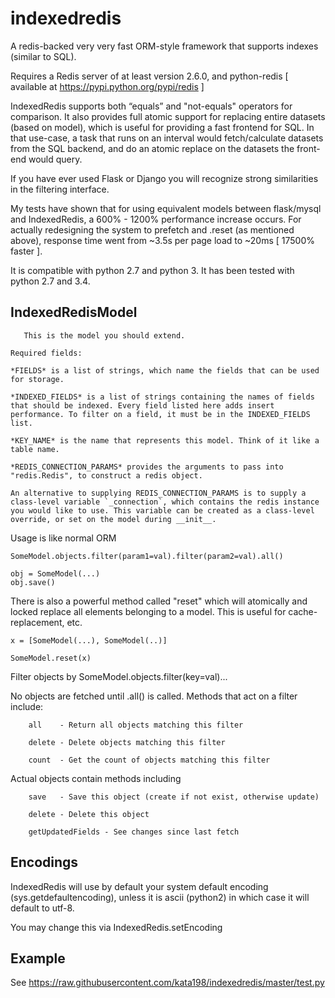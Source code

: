indexedredis
============

A redis-backed very very fast ORM-style framework that supports indexes (similar to SQL).

Requires a Redis server of at least version 2.6.0, and python-redis [ available at https://pypi.python.org/pypi/redis ]

IndexedRedis supports both “equals” and "not-equals" operators for comparison. It also provides full atomic support for replacing entire datasets (based on model), which is useful for providing a fast frontend for SQL. In that use-case, a task that runs on an interval would fetch/calculate datasets from the SQL backend, and do an atomic replace on the datasets the front-end would query.

If you have ever used Flask or Django you will recognize strong similarities in the filtering interface. 

My tests have shown that for using equivalent models between flask/mysql and IndexedRedis, a 600% - 1200% performance increase occurs. For actually redesigning the system to prefetch and .reset (as mentioned above), response time went from ~3.5s per page load to ~20ms [ 17500% faster ].

It is compatible with python 2.7 and python 3. It has been tested with python 2.7 and 3.4.


IndexedRedisModel
-----------------

	   This is the model you should extend.

	Required fields:

	*FIELDS* is a list of strings, which name the fields that can be used for storage.

	*INDEXED_FIELDS* is a list of strings containing the names of fields that should be indexed. Every field listed here adds insert performance. To filter on a field, it must be in the INDEXED_FIELDS list.

	*KEY_NAME* is the name that represents this model. Think of it like a table name.

	*REDIS_CONNECTION_PARAMS* provides the arguments to pass into "redis.Redis", to construct a redis object.

	An alternative to supplying REDIS_CONNECTION_PARAMS is to supply a class-level variable `_connection`, which contains the redis instance you would like to use. This variable can be created as a class-level override, or set on the model during __init__. 


Usage is like normal ORM

    SomeModel.objects.filter(param1=val).filter(param2=val).all()

    obj = SomeModel(...)
    obj.save()

There is also a powerful method called "reset" which will atomically and locked replace all elements belonging to a model. This is useful for cache-replacement, etc.

    x = [SomeModel(...), SomeModel(..)]

    SomeModel.reset(x)


Filter objects by SomeModel.objects.filter(key=val)...

No objects are fetched until .all() is called. Methods that act on a filter include:

        all    - Return all objects matching this filter

        delete - Delete objects matching this filter

        count  - Get the count of objects matching this filter


Actual objects contain methods including

        save   - Save this object (create if not exist, otherwise update)

        delete - Delete this object

        getUpdatedFields - See changes since last fetch




Encodings
---------

IndexedRedis will use by default your system default encoding (sys.getdefaultencoding), unless it is ascii (python2) in which case it will default to utf-8.

You may change this via IndexedRedis.setEncoding
		
Example
-------

See https://raw.githubusercontent.com/kata198/indexedredis/master/test.py
